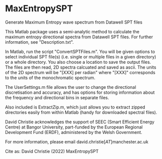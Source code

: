 # MaxEntropySPT
Generate Maximum Entropy wave spectrum from Datawell SPT files

This Matlab package uses a semi-analytic method to calculate the maximum entropy directional spectra from Datawell SPT files.  For further information, see "Description.txt".

In Matlab, run the script "ConvertSPTFiles.m".  You will be given options to select individual SPT file(s) (i.e. single or multiple files in a given directory) or a whole directory.  You also choose a location to save the output files.  The files are then read, 2D spectra calcuated and saved as ascii.  The units of the 2D spectrum will be "[XXX] per radian" where "[XXX]" corresponds to the units of the monochromatic spectrum.

The UserSettings.m file allows the user to change the directional discretisation and accuracy, and has options for storing information about the frequency and directional bins in separate files.

Also included is ExtractZip.m, which just allows you to extract zipped directories easily from within Matlab (handy for downloaded spectral files).  

David Christie acknowledges the support of SEEC (Smart Efficient Energy Centre) at Bangor University, part-funded by the European Regional Development Fund (ERDF), administered by the Welsh Government.

For more information, please email david.christie[*AT*]manchester.ac.uk

Cite as:
David Christie (2022) MaxEntropySPT 
